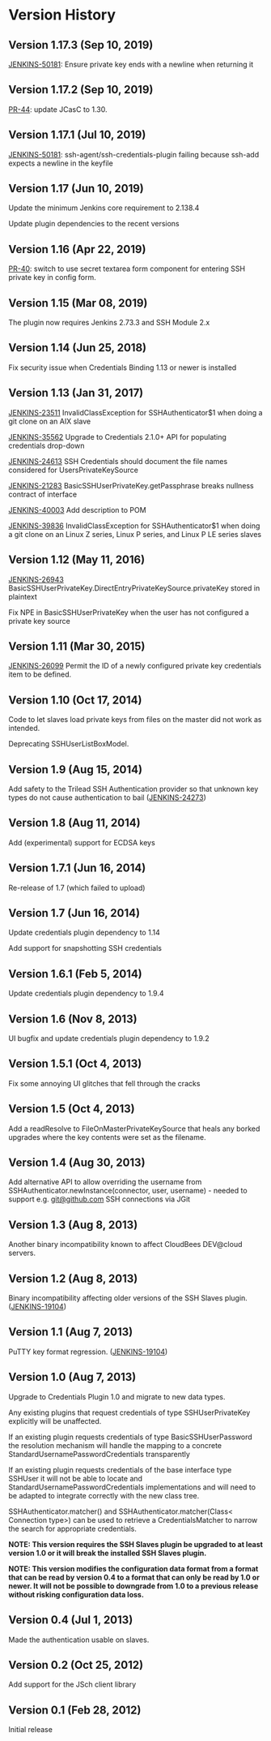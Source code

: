 # Version History

## Version 1.17.3 (Sep 10, 2019)
[JENKINS-50181](https://issues.jenkins-ci.org/browse/JENKINS-50181): Ensure private key ends with a newline when returning it

## Version 1.17.2 (Sep 10, 2019)

[PR-44](https://github.com/jenkinsci/ssh-credentials-plugin/pull/44): update JCasC to 1.30.

## Version 1.17.1 (Jul 10, 2019)

[JENKINS-50181](https://issues.jenkins-ci.org/browse/JENKINS-50181): ssh-agent/ssh-credentials-plugin failing because ssh-add expects a newline in the keyfile

## Version 1.17 (Jun 10, 2019)

Update the minimum Jenkins core requirement to 2.138.4

Update plugin dependencies to the recent versions

## Version 1.16 (Apr 22, 2019)

[PR-40](https://github.com/jenkinsci/ssh-credentials-plugin/pull/40): switch to use secret textarea form component for entering SSH private key in config form.

## Version 1.15 (Mar 08, 2019)

The plugin now requires Jenkins 2.73.3 and SSH Module 2.x

## Version 1.14 (Jun 25, 2018)

Fix security issue when Credentials Binding 1.13 or newer is installed

## Version 1.13 (Jan 31, 2017)

[JENKINS-23511](https://issues.jenkins-ci.org/browse/JENKINS-23511) InvalidClassException for SSHAuthenticator$1 when doing a git clone on an AIX slave

[JENKINS-35562](https://issues.jenkins-ci.org/browse/JENKINS-35562) Upgrade to Credentials 2.1.0+ API for populating credentials drop-down

[JENKINS-24613](https://issues.jenkins-ci.org/browse/JENKINS-24613) SSH Credentials should document the file names considered for UsersPrivateKeySource

[JENKINS-21283](https://issues.jenkins-ci.org/browse/JENKINS-21283) BasicSSHUserPrivateKey.getPassphrase breaks nullness contract of interface

[JENKINS-40003](https://issues.jenkins-ci.org/browse/JENKINS-40003) Add description to POM

[JENKINS-39836](https://issues.jenkins-ci.org/browse/JENKINS-39836) InvalidClassException for SSHAuthenticator$1 when doing a git clone on an Linux Z series, Linux P series, and Linux P LE series slaves

## Version 1.12 (May 11, 2016)

[JENKINS-26943](https://issues.jenkins-ci.org/browse/JENKINS-26943) BasicSSHUserPrivateKey.DirectEntryPrivateKeySource.privateKey stored in plaintext

Fix NPE in BasicSSHUserPrivateKey when the user has not configured a private key source

## Version 1.11 (Mar 30, 2015)

[JENKINS-26099](https://issues.jenkins-ci.org/browse/JENKINS-26099) Permit the ID of a newly configured private key credentials item to be defined.

## Version 1.10 (Oct 17, 2014)

Code to let slaves load private keys from files on the master did not work as intended.

Deprecating SSHUserListBoxModel.

## Version 1.9 (Aug 15, 2014)

Add safety to the Trilead SSH Authentication provider so that unknown key types do not cause authentication to bail ([JENKINS-24273](https://issues.jenkins-ci.org/browse/JENKINS-24273))

## Version 1.8 (Aug 11, 2014)

Add (experimental) support for ECDSA keys

## Version 1.7.1 (Jun 16, 2014)

Re-release of 1.7 (which failed to upload)

## Version 1.7 (Jun 16, 2014)

Update credentials plugin dependency to 1.14

Add support for snapshotting SSH credentials

## Version 1.6.1 (Feb 5, 2014)

Update credentials plugin dependency to 1.9.4

## Version 1.6 (Nov 8, 2013)

UI bugfix and update credentials plugin dependency to 1.9.2

## Version 1.5.1 (Oct 4, 2013)

Fix some annoying UI glitches that fell through the cracks

## Version 1.5 (Oct 4, 2013)

Add a readResolve to FileOnMasterPrivateKeySource that heals any borked upgrades where the key contents were set as the filename.

## Version 1.4 (Aug 30, 2013)

Add alternative API to allow overriding the username from SSHAuthenticator.newInstance(connector, user, username) - needed to support e.g. git@github.com SSH connections via JGit

## Version 1.3 (Aug 8, 2013)

Another binary incompatibility known to affect CloudBees DEV@cloud servers.

## Version 1.2 (Aug 8, 2013)

Binary incompatibility affecting older versions of the SSH Slaves plugin. ([JENKINS-19104](https://issues.jenkins-ci.org/browse/JENKINS-19104))

## Version 1.1 (Aug 7, 2013)

PuTTY key format regression. ([JENKINS-19104](https://issues.jenkins-ci.org/browse/JENKINS-19104))

## Version 1.0 (Aug 7, 2013)

Upgrade to Credentials Plugin 1.0 and migrate to new data types.

Any existing plugins that request credentials of type SSHUserPrivateKey explicitly will be unaffected.

If an existing plugin requests credentials of type BasicSSHUserPassword the resolution mechanism will handle the mapping to a concrete StandardUsernamePasswordCredentials transparently

If an existing plugin requests credentials of the base interface type SSHUser it will not be able to locate and StandardUsernamePasswordCredentials implementations and will need to be adapted to integrate correctly with the new class tree.

SSHAuthenticator.matcher() and SSHAuthenticator.matcher(Class< Connection type>) can be used to retrieve a CredentialsMatcher to narrow the search for appropriate credentials. 

**NOTE: This version requires the SSH Slaves plugin be upgraded to at least version 1.0 or it will break the installed SSH Slaves plugin.**

**NOTE: This version modifies the configuration data format from a format that can be read by version 0.4 to a format that can only be read by 1.0 or newer. It will not be possible to downgrade from 1.0 to a previous release without risking configuration data loss.** 

## Version 0.4 (Jul 1, 2013)

Made the authentication usable on slaves.

## Version 0.2 (Oct 25, 2012)

Add support for the JSch client library

## Version 0.1 (Feb 28, 2012)

Initial release 
